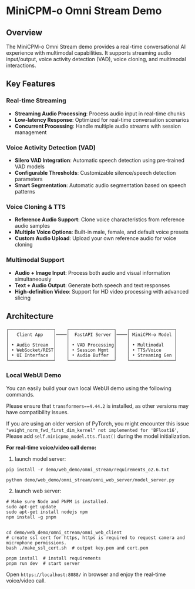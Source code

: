 # MiniCPM-o Omni Stream Demo

## Overview

The MiniCPM-o Omni Stream demo provides a real-time conversational AI experience with multimodal capabilities. It supports streaming audio input/output, voice activity detection (VAD), voice cloning, and multimodal interactions.

## Key Features

### Real-time Streaming
- **Streaming Audio Processing**: Process audio input in real-time chunks
- **Low-latency Response**: Optimized for real-time conversation scenarios
- **Concurrent Processing**: Handle multiple audio streams with session management

### Voice Activity Detection (VAD)
- **Silero VAD Integration**: Automatic speech detection using pre-trained VAD models
- **Configurable Thresholds**: Customizable silence/speech detection parameters
- **Smart Segmentation**: Automatic audio segmentation based on speech patterns

### Voice Cloning & TTS
- **Reference Audio Support**: Clone voice characteristics from reference audio samples
- **Multiple Voice Options**: Built-in male, female, and default voice presets
- **Custom Audio Upload**: Upload your own reference audio for voice cloning

### Multimodal Support
- **Audio + Image Input**: Process both audio and visual information simultaneously
- **Text + Audio Output**: Generate both speech and text responses
- **High-definition Video**: Support for HD video processing with advanced slicing

## Architecture

```
┌─────────────────┐    ┌─────────────────┐    ┌─────────────────┐
│   Client App    │────│  FastAPI Server │────│ MiniCPM-o Model │
│                 │    │                 │    │                 │
│ • Audio Stream  │    │ • VAD Processing│    │ • Multimodal    │
│ • WebSocket/REST│    │ • Session Mgmt  │    │ • TTS/Voice     │
│ • UI Interface  │    │ • Audio Buffer  │    │ • Streaming Gen │
└─────────────────┘    └─────────────────┘    └─────────────────┘
```

### Local WebUI Demo
  
You can easily build your own local WebUI demo using the following commands.

Please ensure that `transformers==4.44.2` is installed, as other versions may have compatibility issues.

If you are using an older version of PyTorch, you might encounter this issue `"weight_norm_fwd_first_dim_kernel" not implemented for 'BFloat16'`, Please add `self.minicpmo_model.tts.float()` during the model initialization.

**For real-time voice/video call demo:**
1. launch model server:
```shell
pip install -r demo/web_demo/omni_stream/requirements_o2.6.txt

python demo/web_demo/omni_stream/omni_web_server/model_server.py
```

2. launch web server:

```shell
# Make sure Node and PNPM is installed.
sudo apt-get update
sudo apt-get install nodejs npm
npm install -g pnpm


cd demo/web_demo/omni_stream/omni_web_client
# create ssl cert for https, https is required to request camera and microphone permissions.
bash ./make_ssl_cert.sh  # output key.pem and cert.pem

pnpm install  # install requirements
pnpm run dev  # start server
```
Open `https://localhost:8088/` in browser and enjoy the real-time voice/video call.